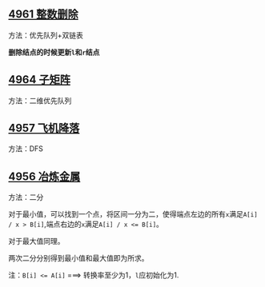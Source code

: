 ## [4961 整数删除](https://www.acwing.com/problem/content/4964/)

方法：优先队列+双链表

**删除结点的时候更新`l`和`r`结点**



## [4964 子矩阵](https://www.acwing.com/problem/content/4967/)

方法：二维优先队列





## [4957 飞机降落](https://www.acwing.com/problem/content/4960/)

方法：DFS



## [4956 冶炼金属](https://www.acwing.com/problem/content/4959/)

方法：二分

对于最小值，可以找到一个点，将区间一分为二，使得端点左边的所有`x`满足`A[i] / x > B[i]`,端点右边的`x`满足`A[i] / x <= B[i]`。

对于最大值同理。

两次二分分别得到最小值和最大值即为所求。

注：`B[i] <= A[i]` ===> 转换率至少为1，`l`应初始化为1.